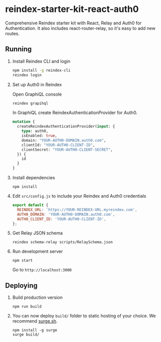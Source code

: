 # reindex-starter-kit-react-auth0

Comprehensive Reindex starter kit with React, Relay and Auth0 for
Authentication. It also includes react-router-relay, so it's easy to add new
routes.

## Running

1. Install Reindex CLI and login

    ```sh
    npm install -g reindex-cli
    reindex login
    ```

2. Set up Auth0 in Reindex

    Open GraphiQL console

    ```sh
    reindex grapihql
    ```

    In GraphiQL create ReindexAuthenticationProvider for Auth0.

    ```graphql
    mutation {
      createReindexAuthenticationProvider(input: {
        type: auth0,
        isEnabled: true,
        domain: "YOUR-AUTH0-DOMAIN.auth0.com",
        clientId: "YOUR-AUTH0-CLIENT-ID",
        clientSecret: "YOUR-AUTH0-CLIENT-SECRET",
      }) {
        id
      }
    }
    ```

3. Install dependencies

    ```
    npm install
    ```

4. Edit `src/config.js` to include your Reindex and Auth0 credentials

    ```js
    export default {
      REINDEX_URL: 'https://YOUR-REINDEX-URL.myreindex.com',
      AUTH0_DOMAIN: 'YOUR-AUTH0-DOMAIN.auth0.com',
      AUTH0_CLIENT_ID: 'YOUR-AUTH0-CLIENT-ID',
    };
    ```

4. Get Relay JSON schema

   ```
   reindex schema-relay scripts/RelaySchema.json
   ```

5. Run development server

   ```
   npm start
   ```

    Go to `http://localhost:3000`

## Deploying

1. Build production version

    ```
    npm run build
    ```

2. You can now deploy `build/` folder to static hosting of your choice. We
recommend [surge.sh](https://surge.sh).

    ```
    npm install -g surge
    surge build/
    ```
